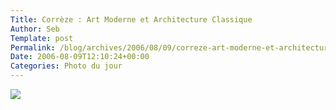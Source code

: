 ```yaml
--- 
Title: Corrèze : Art Moderne et Architecture Classique
Author: Seb
Template: post
Permalink: /blog/archives/2006/08/09/correze-art-moderne-et-architecture-classique
Date: 2006-08-09T12:10:24+00:00
Categories: Photo du jour
--- 
```


<p><a title="Meymac" href="http://flickr.com/photos/11523765@N00/208984017" ><img src="http://static.flickr.com/68/208984017_1f7e1abb0c_d.jpg" /></a></p>
